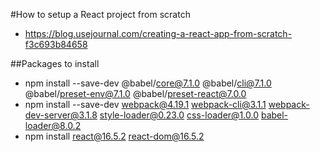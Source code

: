 #How to setup a React project from scratch
* https://blog.usejournal.com/creating-a-react-app-from-scratch-f3c693b84658

##Packages to install
* npm install --save-dev @babel/core@7.1.0 @babel/cli@7.1.0 @babel/preset-env@7.1.0 @babel/preset-react@7.0.0
* npm install --save-dev webpack@4.19.1 webpack-cli@3.1.1 webpack-dev-server@3.1.8 style-loader@0.23.0 css-loader@1.0.0 babel-loader@8.0.2
* npm install react@16.5.2 react-dom@16.5.2